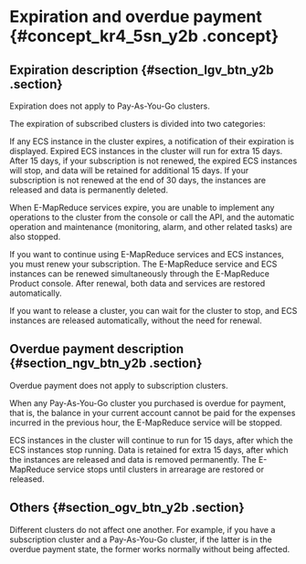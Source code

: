 # Expiration and overdue payment {#concept_kr4_5sn_y2b .concept}

## Expiration description {#section_lgv_btn_y2b .section}

Expiration does not apply to Pay-As-You-Go clusters.

The expiration of subscribed clusters is divided into two categories:

If any ECS instance in the cluster expires, a notification of their expiration is displayed. Expired ECS instances in the cluster will run for extra 15 days. After 15 days, if your subscription is not renewed, the expired ECS instances will stop, and data will be retained for additional 15 days. If your subscription is not renewed at the end of 30 days, the instances are released and data is permanently deleted.

When E-MapReduce services expire, you are unable to implement any operations to the cluster from the console or call the API, and the automatic operation and maintenance \(monitoring, alarm, and other related tasks\) are also stopped.

If you want to continue using E-MapReduce services and ECS instances, you must renew your subscription. The E-MapReduce service and ECS instances can be renewed simultaneously through the E-MapReduce Product console. After renewal, both data and services are restored automatically.

If you want to release a cluster, you can wait for the cluster to stop, and ECS instances are released automatically, without the need for renewal.

## Overdue payment description {#section_ngv_btn_y2b .section}

Overdue payment does not apply to subscription clusters.

When any Pay-As-You-Go cluster you purchased is overdue for payment, that is, the balance in your current account cannot be paid for the expenses incurred in the previous hour, the E-MapReduce service will be stopped.

ECS instances in the cluster will continue to run for 15 days, after which the ECS instances stop running. Data is retained for extra 15 days, after which the instances are released and data is removed permanently. The E-MapReduce service stops until clusters in arrearage are restored or released.

## Others {#section_ogv_btn_y2b .section}

Different clusters do not affect one another. For example, if you have a subscription cluster and a Pay-As-You-Go cluster, if the latter is in the overdue payment state, the former works normally without being affected.

